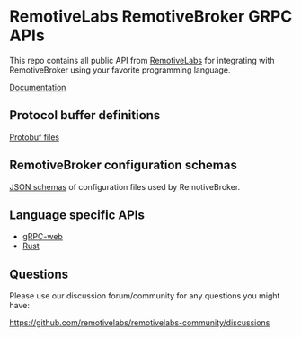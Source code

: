 # RemotiveLabs RemotiveBroker GRPC APIs

This repo contains all public API from [RemotiveLabs](https://remotivelabs.com/) for integrating with RemotiveBroker using your favorite
programming language.

[Documentation](https://docs.remotivelabs.com/)

## Protocol buffer definitions

[Protobuf files](/protos/)

## RemotiveBroker configuration schemas

[JSON schemas](/schemas/) of configuration files used by RemotiveBroker.

## Language specific APIs

- [gRPC-web](./grpc-web/README.md)
- [Rust](./rust/README.md)

## Questions

Please use our discussion forum/community for any questions you might have:

https://github.com/remotivelabs/remotivelabs-community/discussions
